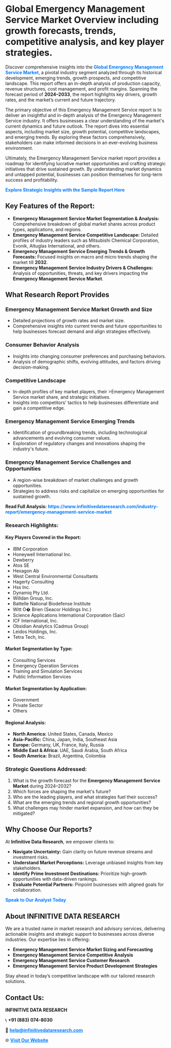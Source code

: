 <h1>Global Emergency Management Service Market Overview including growth forecasts, trends, competitive analysis, and key player strategies.</h1>
<p>
Discover comprehensive insights into the 
<a href="https://www.infinitivedataresearch.com/industry-report/emergency-management-service-market" rel="dofollow" style="color: #007BFF; text-decoration: none;"><strong>Global Emergency Management Service Market</strong></a>, a pivotal industry segment analyzed through its historical development, emerging trends, growth prospects, and competitive landscape. This report offers an in-depth analysis of production capacity, revenue structures, cost management, and profit margins. Spanning the forecast period of <strong>2024–2033</strong>, the report highlights key drivers, growth rates, and the market’s current and future trajectory.
</p>
<p>
The primary objective of this Emergency Management Service report is to deliver an insightful and in-depth analysis of the Emergency Management Service industry. It offers businesses a clear understanding of the market's current dynamics and future outlook. The report dives into essential aspects, including market size, growth potential, competitive landscapes, and emerging trends. By exploring these factors comprehensively, stakeholders can make informed decisions in an ever-evolving business environment.
</p>
<p>
Ultimately, the Emergency Management Service market report provides a roadmap for identifying lucrative market opportunities and crafting strategic initiatives that drive sustained growth. By understanding market dynamics and untapped potential, businesses can position themselves for long-term success and profitability.
</p>
<p>
<a href="https://www.infinitivedataresearch.com/request-sample/reportId=106540" style="color: #007BFF; text-decoration: none;"><strong>Explore Strategic Insights with the Sample Report Here</strong></a>
</p>

<h2>Key Features of the Report:</h2>
<ul>
<li><strong>Emergency Management Service Market Segmentation & Analysis:</strong> Comprehensive breakdown of global market shares across product types, applications, and regions.</li>
<li><strong>Emergency Management Service Competitive Landscape:</strong> Detailed profiles of industry leaders such as Mitsubishi Chemical Corporation, Evonik, Altuglas International, and others.</li>
<li><strong>Emergency Management Service Emerging Trends & Growth Forecasts:</strong> Focused insights on macro and micro trends shaping the market till <strong>2032</strong>.</li>
<li><strong>Emergency Management Service Industry Drivers & Challenges:</strong> Analysis of opportunities, threats, and key drivers impacting the <strong>Emergency Management Service Market</strong>.</li>
</ul>

<h2>What Research Report Provides</h2>
<h3>Emergency Management Service Market Growth and Size</h3>
<ul>
<li>Detailed projections of growth rates and market size.</li>
<li>Comprehensive insights into current trends and future opportunities to help businesses forecast demand and align strategies effectively.</li>
</ul>

<h3>Consumer Behavior Analysis</h3>
<ul>
<li>Insights into changing consumer preferences and purchasing behaviors.</li>
<li>Analysis of demographic shifts, evolving attitudes, and factors driving decision-making.</li>
</ul>

<h3>Competitive Landscape</h3>
<ul>
<li>In-depth profiles of key market players, their >Emergency Management Service market share, and strategic initiatives.</li>
<li>Insights into competitors' tactics to help businesses differentiate and gain a competitive edge.</li>
</ul>

<h3>Emergency Management Service Emerging Trends</h3>
<ul>
<li>Identification of groundbreaking trends, including technological advancements and evolving consumer values.</li>
<li>Exploration of regulatory changes and innovations shaping the industry's future.</li>
</ul>

<h3>Emergency Management Service Challenges and Opportunities</h3>
<ul>
<li>A region-wise breakdown of market challenges and growth opportunities.</li>
<li>Strategies to address risks and capitalize on emerging opportunities for sustained growth.</li>
</ul>
<p><strong>Read Full Analysis:</strong> <a href="https://www.infinitivedataresearch.com/industry-report/emergency-management-service-market" rel="dofollow" style="color: #007BFF; text-decoration: none;"><strong>https://www.infinitivedataresearch.com/industry-report/emergency-management-service-market</strong></a></p>
<h3>Research Highlights:</h3>
<h4>Key Players Covered in the Report:</h4>
<ul><li>IBM Corporation</li><li>Honeywell International Inc.</li><li>Dewberry</li><li>Atos SE</li><li>Hexagon Ab</li><li>West Central Environmental Consultants</li><li>Hagerty Consulting</li><li>Hss Inc.</li><li>Dynamiq Pty Ltd.</li><li>Willdan Group, Inc.</li><li>Battelle National Biodefense Institute</li><li>Witt O� Brien (Seacor Holdings Inc.)</li><li>Science Applications International Corporation (Saic)</li><li>ICF International, Inc.</li><li>Obsidian Analytics (Cadmus Group)</li><li>Leidos Holdings, Inc.</li><li>Tetra Tech, Inc.</li></ul>
<h4>Market Segmentation by Type:</h4>
<ul><li>Consulting Services</li><li>Emergency Operation Services</li><li>Training and Simulation Services</li><li>Public Information Services</li></ul>
<h4>Market Segmentation by Application:</h4>
<ul><li>Government</li><li>Private Sector</li><li>Others</li></ul>

<h4>Regional Analysis:</h4>
<ul>
<li><strong>North America:</strong> United States, Canada, Mexico</li>
<li><strong>Asia-Pacific:</strong> China, Japan, India, Southeast Asia</li>
<li><strong>Europe:</strong> Germany, UK, France, Italy, Russia</li>
<li><strong>Middle East & Africa:</strong> UAE, Saudi Arabia, South Africa</li>
<li><strong>South America:</strong> Brazil, Argentina, Colombia</li>
</ul>

<h3>Strategic Questions Addressed:</h3>
<ol>
<li>What is the growth forecast for the <strong>Emergency Management Service Market</strong> during 2024–2032?</li>
<li>Which forces are shaping the market's future?</li>
<li>Who are the leading players, and what strategies fuel their success?</li>
<li>What are the emerging trends and regional growth opportunities?</li>
<li>What challenges may hinder market expansion, and how can they be mitigated?</li>
</ol>

<h2>Why Choose Our Reports?</h2>
<p>At <strong>Infinitive Data Research</strong>, we empower clients to:</p>
<ul>
<li><strong>Navigate Uncertainty:</strong> Gain clarity on future revenue streams and investment risks.</li>
<li><strong>Understand Market Perceptions:</strong> Leverage unbiased insights from key stakeholders.</li>
<li><strong>Identify Prime Investment Destinations:</strong> Prioritize high-growth opportunities with data-driven rankings.</li>
<li><strong>Evaluate Potential Partners:</strong> Pinpoint businesses with aligned goals for collaboration.</li>
</ul>
<p><a href="https://www.infinitivedataresearch.com/industry-report/emergency-management-service-market" rel="dofollow" style="color: #007BFF; text-decoration: none;"><strong>Speak to Our Analyst Today</strong></a></p>

<h2>About INFINITIVE DATA RESEARCH</h2>
<p>We are a trusted name in market research and advisory services, delivering actionable insights and strategic support to businesses across diverse industries. Our expertise lies in offering:</p>
<ul>
<li><strong>Emergency Management Service Market Sizing and Forecasting</strong></li>
<li><strong>Emergency Management Service Competitive Analysis</strong></li>
<li><strong>Emergency Management Service Customer Research</strong></li>
<li><strong>Emergency Management Service Product Development Strategies</strong></li>
</ul>
<p>Stay ahead in today’s competitive landscape with our tailored research solutions.</p>

<h2>Contact Us:</h2>
<p><strong>INFINITIVE DATA RESEARCH</strong></p>
<p>📞 <strong>+91 (883) 074-8030</strong></p>
<p>📧 <strong><a href="mailto:help@infinitivedataresearch.com" style="color: #007BFF;">help@infinitivedataresearch.com</a></strong></p>
<p>🌐 <strong><a href="https://www.infinitivedataresearch.com" rel="dofollow" style="color: #007BFF;">Visit Our Website</a></strong></p>